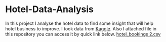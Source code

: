 
# Hotel-Data-Analysis

In this project I analyse the hotel data to find some insight that will help hotel business to improve.
I took data from [Kaggle](https://www.kaggle.com).
Also I attached file in this repository you can access it by quick link below. 
[hotel_bookings 2.csv](https://github.com/Engineer-Aman/Hotel-Data-Analysis/files/11010542/hotel_bookings.2.csv)
